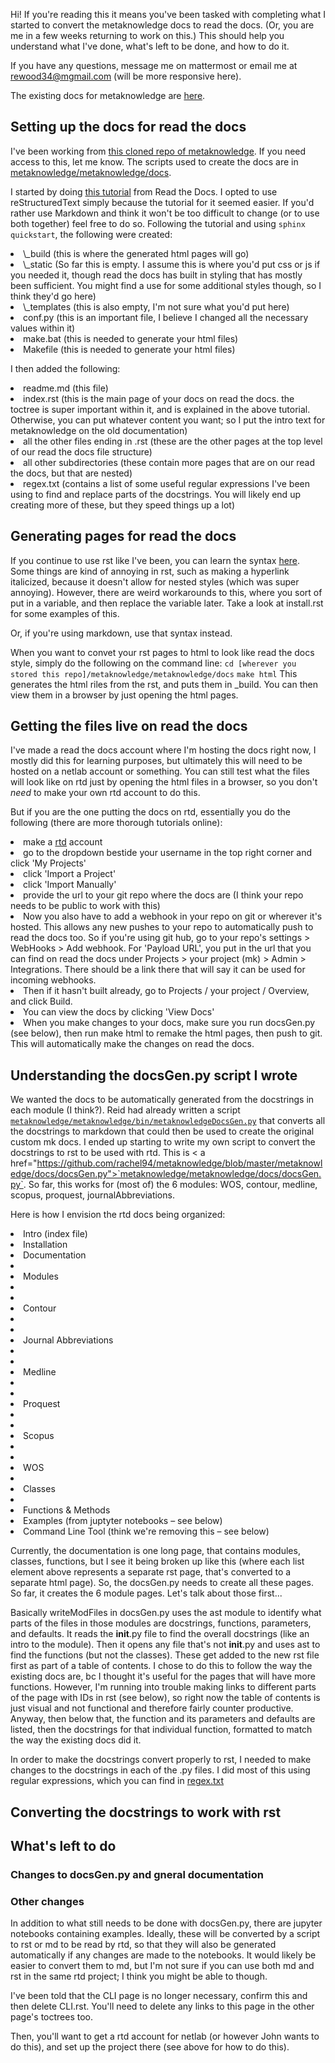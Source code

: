 Hi! If you're reading this it means you've been tasked with completing what I started to convert the metaknowledge docs to read the docs. (Or, you are me in a few weeks returning to work on this.) This should help you understand what I've done, what's left to be done, and how to do it.

If you have any questions, message me on mattermost or email me at rewood34@mgmail.com (will be more responsive here).

The existing docs for metaknowledge are <a href="http://networkslab.org/metaknowledge/documentation/metaknowledgeFull">here</a>.

## Setting up the docs for read the docs
I've been working from <a href="https://github.com/rachel94/metaknowledge">this cloned repo of metaknowledge</a>. If you need access to this, let me know. The scripts used to create the docs are in <a href="https://github.com/rachel94/metaknowledge/tree/master/metaknowledge/docs">metaknowledge/metaknowledge/docs</a>.

I started by doing <a href="https://docs.readthedocs.io/en/latest/getting_started.html">this tutorial</a> from Read the Docs. I opted to use reStructuredText simply because the tutorial for it seemed easier. If you'd rather use Markdown and think it won't be too difficult to change (or to use both together) feel free to do so. Following the tutorial and using `sphinx quickstart`, the following were created:
<li> \_build (this is where the generated html pages will go)
<li> \_static (So far this is empty. I assume this is where you'd put css or js if you needed it, though read the docs has built in styling that has mostly been sufficient. You might find a use for some additional styles though, so I think they'd go here)
<li> \_templates (this is also empty, I'm not sure what you'd put here)
<li> conf.py (this is an important file, I believe I changed all the necessary values within it)
<li> make.bat (this is needed to generate your html files)
<li> Makefile (this is needed to generate your html files)

I then added the following:
<li> readme.md (this file)
<li> index.rst (this is the main page of your docs on read the docs. the toctree is super important within it, and is explained in the above tutorial. Otherwise, you can put whatever content you want; so I put the intro text for metaknowledge on the old documentation)
<li> all the other files ending in .rst (these are the other pages at the top level of our read the docs file structure)
<li> all other subdirectories (these contain more pages that are on our read the docs, but that are nested)
<li> regex.txt (contains a list of some useful regular expressions I've been using to find and replace parts of the docstrings. You will likely end up creating more of these, but they speed things up a lot)

## Generating pages for read the docs
If you continue to use rst like I've been, you can learn the syntax <a href="http://docutils.sourceforge.net/docs/user/rst/quickref.html">here</a>. Some things are kind of annoying in rst, such as making a hyperlink italicized, because it doesn't allow for nested styles (which was super annoying). However, there are weird workarounds to this, where you sort of put in a variable, and then replace the variable later. Take a look at install.rst for some examples of this.

Or, if you're using markdown, use that syntax instead.

When you want to convet your rst pages to html to look like read the docs style, simply do the following on the command line:
`cd [wherever you stored this repo]/metaknowledge/metaknowledge/docs`
`make html`
This generates the html riles from the rst, and puts them in \_build. You can then view them in a browser by just opening the html pages.

## Getting the files live on read the docs
I've made a read the docs account where I'm hosting the docs right now, I mostly did this for learning purposes, but ultimately this will need to be hosted on a netlab account or something. You can still test what the files will look like on rtd just by opening the html files in a browser, so you don't *need* to make your own rtd account to do this.

But if you are the one putting the docs on rtd, essentially you do the following (there are more thorough tutorials online):
<li> make a <a href="https://readthedocs.org/">rtd</a> account
<li> go to the dropdown bestide your username in the top right corner and click 'My Projects'
<li> click 'Import a Project'
<li> click 'Import Manually'
<li> provide the url to your git repo where the docs are (I think your repo needs to be public to work with this)
<li> Now you also have to add a webhook in your repo on git or wherever it's hosted. This allows any new pushes to your repo to automatically push to read the docs too. So if you're using git hub, go to your repo's settings > WebHooks > Add webhook. For 'Payload URL', you put in the url that you can find on read the docs under Projects > your project (mk) > Admin > Integrations. There should be a link there that will say it can be used for incoming webhooks.
<li> Then if it hasn't built already, go to Projects / your project / Overview, and click Build.
<li> You can view the docs by clicking 'View Docs'
<li> When you make changes to your docs, make sure you run docsGen.py (see below), then run make html to remake the html pages, then push to git. This will automatically make the changes on read the docs.

## Understanding the docsGen.py script I wrote

We wanted the docs to be automatically generated from the docstrings in each module (I think?). Reid had already written a script <a href="https://github.com/rachel94/metaknowledge/blob/master/metaknowledge/bin/metaknowledgeDocsGen.py">`metaknowledge/metaknowledge/bin/metaknowledgeDocsGen.py`</a> that converts all the docstrings to markdown that could then be used to create the original custom mk docs. I ended up starting to write my own script to convert the docstrings to rst to be used with rtd. This is < a href="https://github.com/rachel94/metaknowledge/blob/master/metaknowledge/docs/docsGen.py">`metaknowledge/metaknowledge/docs/docsGen.py`</a>. So far, this works for (most of) the 6 modules: WOS, contour, medline, scopus, proquest, journalAbbreviations.

Here is how I envision the rtd docs being organized:
<li> Intro (index file)
<li> Installation
<li> Documentation
<li><li> Modules
<li><li><li> Contour
<li><li><li> Journal Abbreviations
<li><li><li> Medline
<li><li><li> Proquest
<li><li><li> Scopus
<li><li><li> WOS
<li><li> Classes
<li><li> Functions &amp; Methods
<li> Examples (from juptyter notebooks – see below)
<li> Command Line Tool (think we're removing this – see below)

Currently, the documentation is one long page, that contains modules, classes, functions, but I see it being broken up like this (where each list element above represents a separate rst page, that's converted to a separate html page). So, the docsGen.py needs to create all these pages. So far, it creates the 6 module pages. Let's talk about those first...

Basically writeModFiles in docsGen.py uses the ast module to identify what parts of the files in those modules are docstrings, functions, parameters, and defaults. It reads the __init__.py file to find the overall docstrings (like an intro to the module). Then it opens any file that's not __init__.py and uses ast to find the functions (but not the classes). These get added to the new rst file first as part of a table of contents. I chose to do this to follow the way the existing docs are, bc I thought it's useful for the pages that will have more functions. However, I'm running into trouble making links to different parts of the page with IDs in rst (see below), so right now the table of contents is just visual and not functional and therefore fairly counter productive. Anyway, then below that, the function and its parameters and defaults are listed, then the docstrings for that individual function, formatted to match the way the existing docs did it.

In order to make the docstrings convert properly to rst, I needed to make changes to the docstrings in each of the .py files. I did most of this using regular expressions, which you can find in <a href="">regex.txt</a>


## Converting the docstrings to work with rst

## What's left to do

### Changes to docsGen.py and gneral documentation

### Other changes
In addition to what still needs to be done with docsGen.py, there are jupyter notebooks containing examples. Ideally, these will be converted by a script to rst or md to be read by rtd, so that they will also be generated automatically if any changes are made to the notebooks. It would likely be easier to convert them to md, but I'm not sure if you can use both md and rst in the same rtd project; I think you might be able to though.

I've been told that the CLI page is no longer necessary, confirm this and then delete CLI.rst. You'll need to delete any links to this page in the other page's toctrees too.

Then, you'll want to get a rtd account for netlab (or however John wants to do this), and set up the project there (see above for how to do this).
